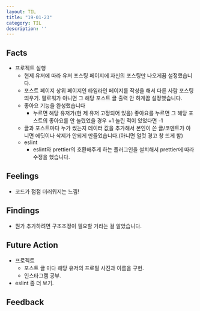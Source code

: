 ```yaml
---
layout: TIL
title: "19-01-23"
category: TIL
description: ''
---
```


## Facts

- 프로젝트 실행
  - 현제 유저에 따라 유저 포스팅 페이지에 자신의 포스팅만 나오게끔 설정했습니다.
  - 포스트 페이지 상위 페이지인 타임라인 페이지를 작성을 해서 다른 사람 포스팅 띄우기. 팔로워가 아니면 그 해당 포스트 글 출력 안 하게끔 설정했습니다.
  - 좋아요 기능을 완성했습니다
    - 누르면 해당 유저가(현 제 유저 고정되어 있음) 좋아요를 누르면 그 해당 포스트의 좋아요를 안 눌렸었을 경우 +1 눌린 적이 있었다면 -1
  - 글과 포스트마다 누가 썼는지 데이터 값을 추가해서 본인이 쓴 글/코멘트가 아니면 에딧이나 삭제가 안되게 만들었습니다.(아니면 얼럿 경고 창 뜨게 함)
  - eslint
    - eslint와 prettier의 호환해주게 하는 플러그인을 설치해서 prettier에 따라 수정을 했습니다.

## Feelings

- 코드가 점점 더러워지는 느낌!

## Findings

- 뭔가 추가하려면 구조조정이 필요할 거라는 걸 알았습니다.

## Future Action

- 프로젝트
  - 포스트 글 마다 해당 유저의 프로필 사진과 이름을 구현.
  - 인스타그램 공부.
- eslint 좀 더 보기.

## Feedback
